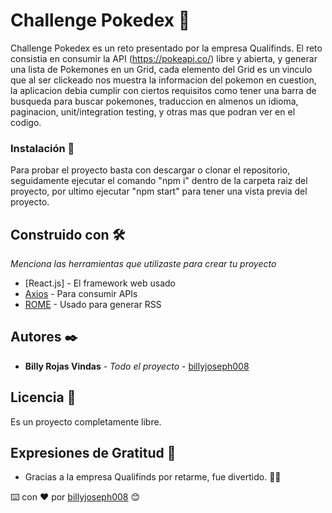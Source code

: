 # Challenge Pokedex 🚀

Challenge Pokedex es un reto presentado por la empresa Qualifinds. El reto
consistia en consumir la API (https://pokeapi.co/) libre y abierta, y generar
una lista de Pokemones en un Grid, cada elemento del Grid es un vinculo 
que al ser clickeado nos muestra la informacion del pokemon en cuestion,
la aplicacion debia cumplir con ciertos requisitos como tener una barra
de busqueda para buscar pokemones, traduccion en almenos un idioma, paginacion,
unit/integration testing, y otras mas que podran ver en el codigo.

### Instalación 🔧

Para probar el proyecto basta con descargar o clonar el repositorio,
seguidamente ejecutar el comando "npm i" dentro de la carpeta raiz del proyecto,
por ultimo ejecutar "npm start" para tener una vista previa del proyecto. 

## Construido con 🛠️

_Menciona las herramientas que utilizaste para crear tu proyecto_

* [React.js] - El framework web usado
* [Axios](https://github.com/axios/axios) - Para consumir APIs
* [ROME](https://rometools.github.io/rome/) - Usado para generar RSS

## Autores ✒️

* **Billy Rojas Vindas** - *Todo el proyecto* - [billyjoseph008](https://github.com/billyjoseph008)


## Licencia 📄

Es un proyecto completamente libre.

## Expresiones de Gratitud 🎁

* Gracias a la empresa Qualifinds por retarme, fue divertido. 📢🤓


⌨️ con ❤️ por [billyjoseph008](https://github.com/billyjoseph008) 😊